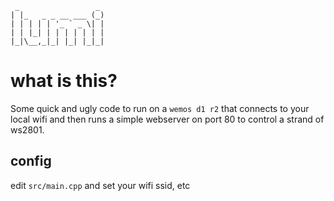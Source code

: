 ```
 _                 _
| |_   _ _ __ ___ (_)
| | | | | '_ ` _ \| |
| | |_| | | | | | | |
|_|\__,_|_| |_| |_|_|

```

# what is this?

Some quick and ugly code to run on a `wemos d1 r2` that connects to your local
wifi and then runs a simple webserver on port 80 to control a strand of ws2801.

## config

edit `src/main.cpp` and set your wifi ssid, etc

